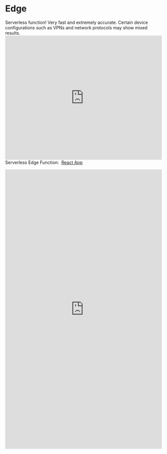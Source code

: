 # <h1>Edge</h1>
Serverless function! Very fast and extremely accurate. Certain device configurations such as VPNs and network protocols may show mixed results. <iframe src="https://ipv4.jessejesse.com" style="border:0px #ffffff none;" name="myiFrame" scrolling="no" frameborder="1" marginheight="0px" marginwidth="0px" height="400px" width="100%" allowfullscreen></iframe>
Serverless Edge Function:&nbsp;&nbsp;<a href="https://ip.jessejesse.com/">React App</a></h3>
<iframe src="https://wurdle.jessejesse.com" style="border:0px #ffffff none;" name="myiFrame" scrolling="yes" frameborder="1" marginheight="0px" marginwidth="0px" height="900px" width="100%" allowfullscreen></iframe>

  </div>